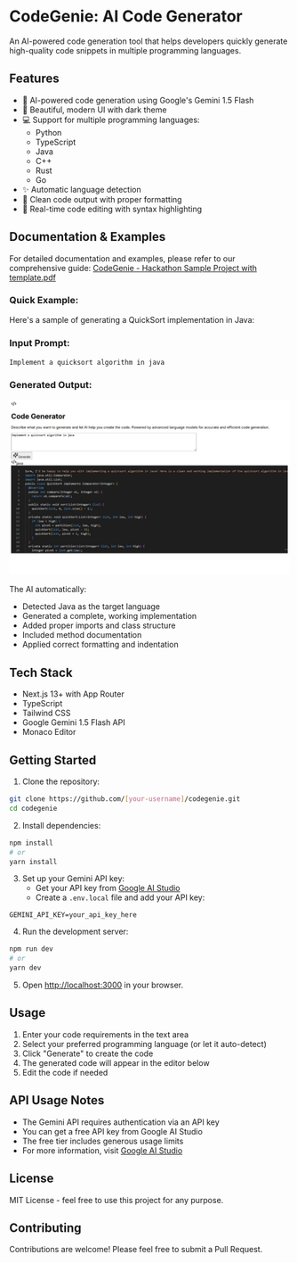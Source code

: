 # CodeGenie: AI Code Generator

An AI-powered code generation tool that helps developers quickly generate high-quality code snippets in multiple programming languages.

## Features

- 🤖 AI-powered code generation using Google's Gemini 1.5 Flash
- 🎨 Beautiful, modern UI with dark theme
- 💻 Support for multiple programming languages:
  - Python
  - TypeScript
  - Java
  - C++
  - Rust
  - Go
- ✨ Automatic language detection
- 🎯 Clean code output with proper formatting
- 🚀 Real-time code editing with syntax highlighting

## Documentation & Examples

For detailed documentation and examples, please refer to our comprehensive guide:
[CodeGenie - Hackathon Sample Project with template.pdf](codegen-%20Hackathon%20Sample%20Project%20with%20template%20(1).pdf)

### Quick Example:

Here's a sample of generating a QuickSort implementation in Java:

### Input Prompt:
```
Implement a quicksort algorithm in java
```

### Generated Output:

![Code Generation Example](quicksort-example.jpg)

The AI automatically:
- Detected Java as the target language
- Generated a complete, working implementation
- Added proper imports and class structure
- Included method documentation
- Applied correct formatting and indentation

## Tech Stack

- Next.js 13+ with App Router
- TypeScript
- Tailwind CSS
- Google Gemini 1.5 Flash API
- Monaco Editor

## Getting Started

1. Clone the repository:
```bash
git clone https://github.com/[your-username]/codegenie.git
cd codegenie
```

2. Install dependencies:
```bash
npm install
# or
yarn install
```

3. Set up your Gemini API key:
   - Get your API key from [Google AI Studio](https://makersuite.google.com/app/apikey)
   - Create a `.env.local` file and add your API key:
```
GEMINI_API_KEY=your_api_key_here
```

4. Run the development server:
```bash
npm run dev
# or
yarn dev
```

5. Open [http://localhost:3000](http://localhost:3000) in your browser.

## Usage

1. Enter your code requirements in the text area
2. Select your preferred programming language (or let it auto-detect)
3. Click "Generate" to create the code
4. The generated code will appear in the editor below
5. Edit the code if needed

## API Usage Notes

- The Gemini API requires authentication via an API key
- You can get a free API key from Google AI Studio
- The free tier includes generous usage limits
- For more information, visit [Google AI Studio](https://makersuite.google.com/)

## License

MIT License - feel free to use this project for any purpose.

## Contributing

Contributions are welcome! Please feel free to submit a Pull Request. 